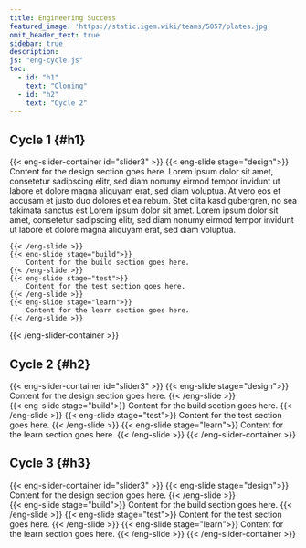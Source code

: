 ```yaml
---
title: Engineering Success
featured_image: 'https://static.igem.wiki/teams/5057/plates.jpg'
omit_header_text: true
sidebar: true 
description: 
js: "eng-cycle.js"
toc:
  - id: "h1"
    text: "Cloning"
  - id: "h2"
    text: "Cycle 2" 
---
```


## Cycle 1 {#h1}

{{< eng-slider-container id="slider3" >}}
    {{< eng-slide stage="design">}}
        Content for the design section goes here. Lorem ipsum dolor sit amet, consetetur sadipscing elitr, sed diam nonumy eirmod tempor invidunt ut labore et dolore magna aliquyam erat, sed diam voluptua. At vero eos et accusam et justo duo dolores et ea rebum. Stet clita kasd gubergren, no sea takimata sanctus est Lorem ipsum dolor sit amet. Lorem ipsum dolor sit amet, consetetur sadipscing elitr, sed diam nonumy eirmod tempor invidunt ut labore et dolore magna aliquyam erat, sed diam voluptua.</p>

    {{< /eng-slide >}}    
    {{< eng-slide stage="build">}}
        Content for the build section goes here.
    {{< /eng-slide >}}
    {{< eng-slide stage="test">}}
        Content for the test section goes here.
    {{< /eng-slide >}}
    {{< eng-slide stage="learn">}}
        Content for the learn section goes here.
    {{< /eng-slide >}} 
{{< /eng-slider-container >}}

## Cycle 2 {#h2}

{{< eng-slider-container id="slider3" >}}
    {{< eng-slide stage="design">}}
        Content for the design section goes here.
    {{< /eng-slide >}}    
    {{< eng-slide stage="build">}}
        Content for the build section goes here.
    {{< /eng-slide >}}
    {{< eng-slide stage="test">}}
        Content for the test section goes here.
    {{< /eng-slide >}}
    {{< eng-slide stage="learn">}}
        Content for the learn section goes here.
    {{< /eng-slide >}} 
{{< /eng-slider-container >}}

## Cycle 3 {#h3}

{{< eng-slider-container id="slider3" >}}
    {{< eng-slide stage="design">}}
        Content for the design section goes here.
    {{< /eng-slide >}}    
    {{< eng-slide stage="build">}}
        Content for the build section goes here.
    {{< /eng-slide >}}
    {{< eng-slide stage="test">}}
        Content for the test section goes here.
    {{< /eng-slide >}}
    {{< eng-slide stage="learn">}}
        Content for the learn section goes here.
    {{< /eng-slide >}} 
{{< /eng-slider-container >}}

